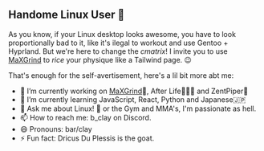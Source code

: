 ## Handome Linux User 🐧
As you know, if your Linux desktop looks awesome, you have to look proportionally bad to it, like it's ilegal to workout and use Gentoo + Hyprland.
But we're here to change the *cmatrix*! I invite you to use [MaXGrind](https://maxgrind-codehouse.netlify.app/) to *rice* your physique like a Tailwind page. 😉

That's enough for the self-avertisement, here's a lil bit more abt me:

- 🔭 I’m currently working on [MaXGrind](https://maxgrind-codehouse.netlify.app/)💪, After Life🧑🏻‍🏫 and ZentPiper🦾
- 🌱 I’m currently learning JavaScript, React, Python and Japanese🇯🇵
- 💬 Ask me about Linux! 🐧 or the Gym and MMA's, I'm passionate as hell.
- 📫 How to reach me: b_clay on Discord.
- 😄 Pronouns: bar/clay
- ⚡ Fun fact: Dricus Du Plessis is the goat.
